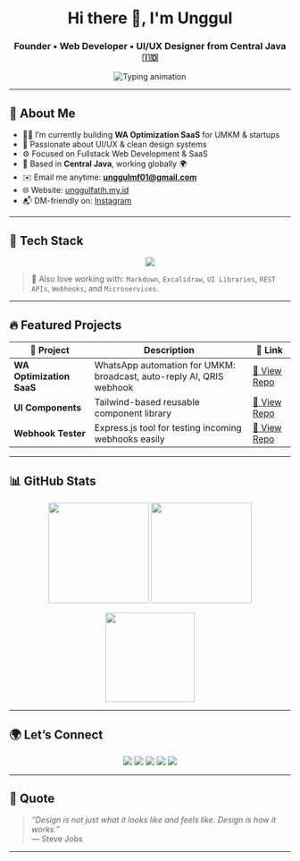 <!-- Header Animasi -->
<h1 align="center">Hi there 👋, I'm Unggul</h1>
<h3 align="center">Founder • Web Developer • UI/UX Designer from Central Java 🇮🇩</h3>

<p align="center">
  <img src="https://readme-typing-svg.demolab.com?font=Fira+Code&size=22&pause=1000&color=00FFDD&width=600&center=true&vCenter=true&lines=Fullstack+Web+Developer;SaaS+Builder+%7C+Clean+UI+Lover;Open+to+Freelance+%26+Collaboration" alt="Typing animation" />
</p>

---

## 🧠 About Me

- 👨‍💻 I’m currently building **WA Optimization SaaS** for UMKM & startups
- 🎨 Passionate about UI/UX & clean design systems
- ⚙️ Focused on Fullstack Web Development & SaaS
- 📍 Based in **Central Java**, working globally 🌍
- ✉️ Email me anytime: **unggulmf01@gmail.com**
- 🌐 Website: [unggulfatih.my.id](https://unggulfatih.my.id)
- 📬 DM-friendly on: [Instagram](https://instagram.com/unggul_m.f)

---

## 🧰 Tech Stack

<p align="center">
  <img src="https://skillicons.dev/icons?i=html,css,tailwind,js,react,nodejs,express,mongodb,php,laravel,wordpress,docker,git,figma" />
</p>

> 📝 Also love working with: `Markdown`, `Excalidraw`, `UI Libraries`, `REST APIs`, `Webhooks`, and `Microservices`.

---

## 🔥 Featured Projects

| 🚀 Project | Description | 🔗 Link |
|----------|-------------|--------|
| **WA Optimization SaaS** | WhatsApp automation for UMKM: broadcast, auto-reply AI, QRIS webhook | [🔗 View Repo](https://github.com/unggulmf/wa-saas) |
| **UI Components** | Tailwind-based reusable component library | [🔗 View Repo](https://github.com/unggulmf/ui-components) |
| **Webhook Tester** | Express.js tool for testing incoming webhooks easily | [🔗 View Repo](https://github.com/unggulmf/webhook-tester) |

---

## 📊 GitHub Stats

<p align="center">
  <img src="https://github-readme-stats.vercel.app/api?username=unggulmf&theme=tokyonight&show_icons=true&count_private=true" height="180" />
  <img src="https://github-readme-streak-stats.herokuapp.com/?user=unggulmf&theme=tokyonight" height="180"/>
</p>

<p align="center">
  <img src="https://github-readme-stats.vercel.app/api/top-langs/?username=unggulmf&layout=compact&theme=tokyonight" height="160"/>
</p>

---

## 🌍 Let’s Connect

<p align="center">
  <a href="https://unggulfatih.my.id" target="_blank"><img src="https://img.shields.io/badge/My%20Website-Visit-blue?style=for-the-badge&logo=firefox" /></a>
  <a href="mailto:unggulmf01@gmail.com"><img src="https://img.shields.io/badge/Gmail-Email%20Me-red?style=for-the-badge&logo=gmail&logoColor=white" /></a>
  <a href="https://instagram.com/unggul_m.f" target="_blank"><img src="https://img.shields.io/badge/Instagram-Follow-pink?style=for-the-badge&logo=instagram" /></a>
  <a href="https://facebook.com/unggul.fatih.2025" target="_blank"><img src="https://img.shields.io/badge/Facebook-Profile-blue?style=for-the-badge&logo=facebook" /></a>
  <a href="https://www.tiktok.com/@codingwith.unggul" target="_blank"><img src="https://img.shields.io/badge/TikTok-Coding%20Content-black?style=for-the-badge&logo=tiktok" /></a>
</p>

---

## 💬 Quote

> _“Design is not just what it looks like and feels like. Design is how it works.”_  
> — Steve Jobs

---

<!-- End of README -->
